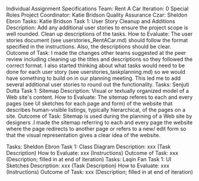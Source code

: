 Individual Assignment Specifications
Team: Rent A Car
Iteration: 0
Special Roles
Project Coordinator: Katie Bridson
Quality Assurance Czar: Sheldon Ebron
Tasks: Katie Bridson
Task 1: User Story Cleanup and Additions
Description: Add any additional user stories to ensure the project scope is well rounded. Clean up descriptions of the tasks.
How to Evaluate: The user stories document (see userstories_RentACar.md) should follow the format specified in the instructions. Also, the descriptions should be clear.
Outcome of Task: I made the changes other teams suggested at the peer review including cleaning up the titles and descriptions so they followed the correct format. I also started thinking about what tasks would need to be done for each user story (see userstories_taskplanning.md) so we would have something to build on in our planning meeting. This led me to add several additional user stories to round out the functionality.
Tasks: Senjuti Dutta
Task 1: Sitemap
Description: Visual or textually organized model of a Web site's content. 
How to Evaluate: The sitemap referes to each and every pages  (see UI sketches for each page and form) of the website that describes human-visible listings, typically hierarchical, of the pages on a site. 
Outcome of Task: Sitemap is used during the planning of a Web site by designers .I made the sitemap referring to each and every page the website where the page redirects to another page or refers to a new/ edit form so that the visual representation gives a clear idea of the website.
 

Tasks: Sheldon Ebron
Task 1: Class Diagram
Description: xxx (Task Description)
How to Evaluate: xxx (Instructions)
Outcome of Task: xxx (Description; filled in at end of iteration)
Tasks: Laqin Fan
Task 1: UI Sketches
Description: xxx (Task Description)
How to Evaluate: xxx (Instructions)
Outcome of Task: xxx (Description; filled in at end of iteration)
